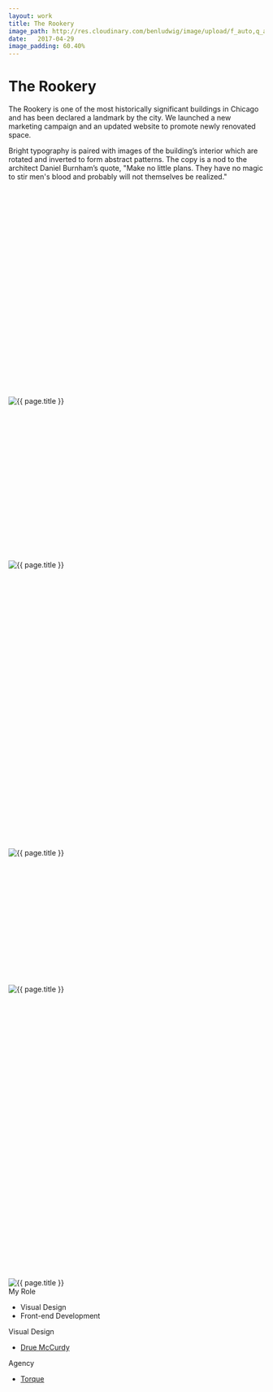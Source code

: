 ```yaml
---
layout: work
title: The Rookery
image_path: http://res.cloudinary.com/benludwig/image/upload/f_auto,q_auto/v1500058259/rookery-1_iwbwpl.jpg
date:   2017-04-29
image_padding: 60.40%
---
```

<div class="grid-container">
<div class="grid">
<div class="grid-sizer"></div>

<div class="grid-item">
  <div class="copy-block revealblock">
    <h1>The Rookery</h1>
    <p>The Rookery is one of the most historically significant buildings in Chicago and has been declared a landmark by the city. We launched a new marketing campaign and an updated website to promote newly renovated space.</p>
    <p>Bright typography is paired with images of the building’s interior which are rotated and inverted to form abstract patterns. The copy is a nod to the architect Daniel Burnham’s quote, &quot;Make no little plans. They have no magic to stir men's blood and probably will not themselves be realized.&quot;</p>
  </div>
</div>

<div class="grid-item">
<div class="imgblock revealblock" style="padding-top: 81.36%">
  <div class="signal"></div>
  <div class="imgfull">
  <img src="http://res.cloudinary.com/benludwig/image/upload/f_auto,q_auto/v1500058261/rookery-4_fbkcba.jpg" alt="{{ page.title }}" onload="imgLoaded(this)">
</div>
</div>
</div>

<div class="grid-item">
<div class="imgblock revealblock" style="padding-top: 60.40%">
  <div class="signal"></div>
  <div class="imgfull">
  <img src="http://res.cloudinary.com/benludwig/image/upload/f_auto,q_auto/v1500058259/rookery-1_iwbwpl.jpg" alt="{{ page.title }}" onload="imgLoaded(this)">
</div>
</div>
</div>

<div class="grid-item">
<div class="imgblock revealblock" style="padding-top: 109.09%">
  <div class="signal"></div>
  <div class="imgfull">
  <img src="http://res.cloudinary.com/benludwig/image/upload/f_auto,q_auto/v1500058265/rookery-5_tti82u.jpg" alt="{{ page.title }}" onload="imgLoaded(this)">
</div>
</div>
</div>

<div class="grid-item">
<div class="imgblock revealblock" style="padding-top: 49.82%">
  <div class="signal"></div>
  <div class="imgfull">
  <img src="http://res.cloudinary.com/benludwig/image/upload/f_auto,q_auto/v1500058251/rookery-6_li0y8o.jpg" alt="{{ page.title }}" onload="imgLoaded(this)">
</div>
</div>
</div>

<div class="grid-item">
<div class="imgblock revealblock" style="padding-top: 111.07%">
  <div class="signal"></div>
  <div class="imgfull">
  <img src="http://res.cloudinary.com/benludwig/image/upload/f_auto,q_auto/v1500058271/rookery-3_jfrvo1.jpg" alt="{{ page.title }}" onload="imgLoaded(this)">
</div>
</div>
</div>

<div class="grid-item">
  <div class="copy-block revealblock">
    <div class="list-blocks">
        <div class="list-block">
            <div class="small">My Role</div>
            <ul>
              <li>Visual Design</li>
              <li>Front-end Development</li>
            </ul>
        </div>
        <div class="list-block">
            <div class="small">Visual Design</div>
            <ul>
              <li><a href="https://www.druemccurdy.com/" target="_blank">Drue McCurdy</a></li>
            </ul>
        </div>
        <div class="list-block">
            <div class="small">Agency</div>
            <ul>
              <li><a href="https://torque.digital/" target="_blank">Torque</a></li>
            </ul>
        </div>
    </div>
  </div>
</div>


</div>
</div>
